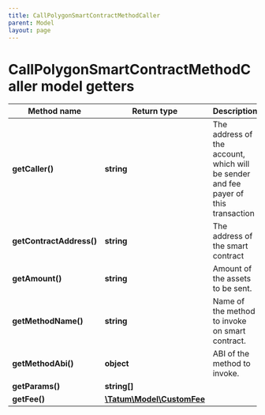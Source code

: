 ```yaml
---
title: CallPolygonSmartContractMethodCaller
parent: Model
layout: page
---
```


# CallPolygonSmartContractMethodCaller model getters

Method name | Return type | Description | Notes
------------ | ------------- | ------------- | -------------
**getCaller()** | **string** | The address of the account, which will be sender and fee payer of this transaction |
**getContractAddress()** | **string** | The address of the smart contract |
**getAmount()** | **string** | Amount of the assets to be sent. | [optional]
**getMethodName()** | **string** | Name of the method to invoke on smart contract. |
**getMethodAbi()** | **object** | ABI of the method to invoke. |
**getParams()** | **string[]** |  |
**getFee()** | [**\Tatum\Model\CustomFee**](../CustomFee) |  | [optional]

